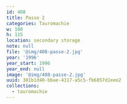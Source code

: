 ```yaml
---
id: 408
title: Passe 2
categories: Tauromachie
w: 100
h: 115
location: secondary storage
note: null
file: '@img/408-passe-2.jpg'
year: '1996'
year_start: 1996
year_end: null
image: '@img/408-passe-2.jpg'
uuid: 381b1d40-bbae-4317-a5c5-fb6857d1eee2
collections:
  - tauromachie
---
```


